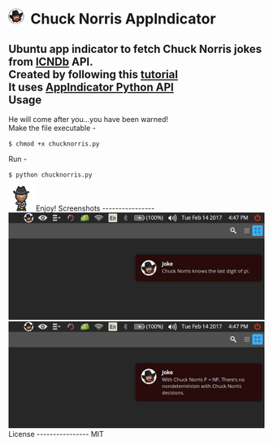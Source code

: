 <img src="https://github.com/praharshjain/chucknorris-indicator/blob/master/icon.png" width="30">&nbsp;&nbsp;Chuck Norris AppIndicator
==========
Ubuntu app indicator to fetch Chuck Norris jokes from [ICNDb](http://www.icndb.com) API.  
Created by following this [tutorial](http://candidtim.github.io/appindicator/2014/09/13/ubuntu-appindicator-step-by-step.html)  
It uses [AppIndicator Python API](https://developer.ubuntu.com/api/devel/ubuntu-13.10/python/AppIndicator3-0.1.html)  
Usage
----------------
He will come after you...you have been warned!  
Make the file executable - 
```
$ chmod +x chucknorris.py
```  
Run - 
```
$ python chucknorris.py
```  
<img src="https://github.com/praharshjain/chucknorris-indicator/blob/master/chucknorris.gif">  
Enjoy!
Screenshots
----------------
<img src="https://github.com/praharshjain/chucknorris-indicator/blob/master/screenshot1.jpg">  
<img src="https://github.com/praharshjain/chucknorris-indicator/blob/master/screenshot2.jpg">
License
----------------
MIT
